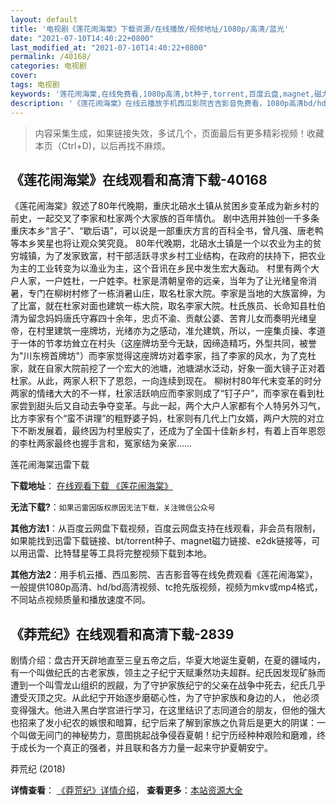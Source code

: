 ```yaml
---
layout: default
title: '电视剧《莲花闹海棠》下载资源/在线播放/视频地址/1080p/高清/蓝光'
date: "2021-07-10T14:40:22+0800"
last_modified_at: "2021-07-10T14:40:22+0800"
permalink: /40168/
categories: 电视剧
cover:
tags: 电视剧
keywords: '莲花闹海棠,在线免费看,1080p高清,bt种子,torrent,百度云盘,magnet,磁力链,迅雷下载资源'
description: '《莲花闹海棠》在线云播放手机西瓜影院吉吉影音免费看，1080p高清bd/hd未删减完整版和tc抢先枪版，mkv/mp4格式，附带bt/torrent种子、magnet/磁力链、百度云盘、网盘资源迅雷下载链接'
---
```


>内容采集生成，如果链接失效，多试几个，页面最后有更多精彩视频！收藏本页（Ctrl+D)，以后再找不麻烦。


## 《莲花闹海棠》在线观看和高清下载-40168

《莲花闹海棠》叙述了80年代晚期，重庆北碚水土镇从贫困乡变革成为新乡村的前史，一起交叉了李家和杜家两个大家族的百年情仇。 剧中选用并独创一千多条重庆本乡&ldquo;言子&rdquo;、&ldquo;歇后语&rdquo;，可以说是一部重庆方言的百科全书，曾凡强、唐老鸭等本乡笑星也将让观众笑究竟。 80年代晚期，北碚水土镇是一个以农业为主的贫穷城镇，为了发家致富，村干部活跃寻求乡村工业结构，在政府的扶持下，把农业为主的工业转变为以渔业为主，这个音讯在乡民中发生宏大轰动。 村里有两个大户人家，一户姓杜，一户姓李。杜家是清朝皇帝的远亲，当年为了让光绪皇帝消暑，专门在柳树村修了一栋消暑山庄，取名杜家大院。李家是当地的大族富绅，为了比富，就在杜家对面也建筑一栋大院，取名李家大院。杜氏族员、长命知县杜伯清为留念妈妈唐氏守寡四十余年，忠贞不渝、贡献公婆、苦育儿女而奏明光绪皇帝，在村里建筑一座牌坊，光绪亦为之感动，准允建筑，所以，一座集贞操、孝道于一体的节孝坊耸立在村头（这座牌坊至今无缺，因缔造精巧，外型共同，被誉为"川东榜首牌坊"）而李家觉得这座牌坊对着李家，挡了李家的风水，为了克杜家，就在自家大院前挖了一个宏大的池塘，池塘湖水泛动，好象一面大镜子正对着杜家。从此，两家人积下了恩怨，一向连续到现在。 柳树村80年代末变革的时分两家的情绪大大的不一样，杜家活跃响应而李家则成了“钉子户&rdquo;，而李家在看到杜家尝到甜头后又自动去争夺变革。与此一起，两个大户人家都有个人特另外习气，比方李家有个“蛮不讲理”的粗野婆子妈，杜家则有几代上门女婿，两户大院的对立下不断发展着，最终因为村里殷实了，还成为了全国十佳新乡村，有着上百年恩怨的李杜两家最终也握手言和，冤家结为亲家……


莲花闹海棠迅雷下载

**下载地址**： [在线观看下载 《莲花闹海棠》](https://www.993dy.com//vod-detail-id-12122.html) 


**无法下载?**：`如果迅雷因版权原因无法下载，关注微信公众号 `

**其他方法1**：从百度云网盘下载视频，百度云网盘支持在线观看，非会员有限制，如果能找到迅雷下载链接、bt/torrent种子、magnet磁力链接、e2dk链接等，可以用迅雷、比特彗星等工具将完整视频下载到本地。

**其他方法2**：用手机云播、西瓜影院、吉吉影音等在线免费观看《莲花闹海棠》，一般提供1080p高清、hd/bd高清视频、tc抢先版视频，视频为mkv或mp4格式，不同站点视频质量和播放速度不同。


## 《莽荒纪》在线观看和高清下载-2839

剧情介绍：盘古开天辟地直至三皇五帝之后，华夏大地诞生夏朝，在夏的疆域内，有一个叫做纪氏的古老家族，领主之子纪宁天赋秉然功夫超群。纪氏因发现矿脉而遭到一个叫雪龙山组织的觊觎，为了守护家族纪宁的父亲在战争中死去，纪氏几乎遭受灭顶之灾。从此纪宁开始逐步磨砺心性，为了守护家族和身边的人， 他必须变得强大。他进入黑白学宫进行学习，在这里结识了志同道合的朋友，但他的强大也招来了发小纪农的嫉恨和暗算，纪宁后来了解到家族之仇背后是更大的阴谋：一个叫做无间门的神秘势力，意图挑起战争侵吞夏朝！纪宁历经种种艰险和磨难，终于成长为一个真正的强者，并且联和各方力量一起来守护夏朝安宁。


莽荒纪 (2018)

**详情查看**： [《莽荒纪》详情介绍](/movie/2839/)， **查看更多**：[本站资源大全](/movie/t/all/)

